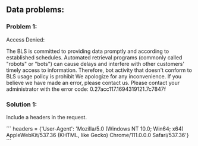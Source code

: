 ## Data problems:

### Problem 1: 
Access Denied:

The BLS is committed to providing data promptly and according to established schedules. Automated retrieval programs (commonly called "robots" or "bots") can cause delays and interfere with other customers' timely access to information. Therefore, bot activity that doesn't conform to BLS usage policy is prohibit 
We apologize for any inconvenience. 
If you believe we have made an error, please contact us.
Please contact your administrator with the error code: 0.27acc117.1694319121.7c7847f

### Solution 1:
Include a headers in the request.

´´´
headers = {'User-Agent': 'Mozilla/5.0 (Windows NT 10.0; Win64; x64) AppleWebKit/537.36 (KHTML, like Gecko) Chrome/111.0.0.0 Safari/537.36'}
´´´